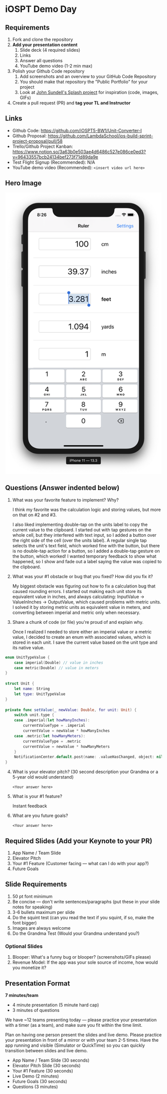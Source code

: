 # iOSPT Demo Day

## Requirements

1. Fork and clone the repository
2. **Add your presentation content**
    1. Slide deck (4 required slides)
    2. Links
    3. Answer all questions 
    4. YouTube demo video (1-2 min max)
3. Polish your Github Code repository
    1. Add screenshots and an overview to your GitHub Code Repository
    2. You should make that repository the "Public Portfolio" for your project
    3. Look at [John Sundell's Splash project](https://github.com/JohnSundell/Splash) for inspiration (code, images, GIFs)
4. Create a pull request (PR) and **tag your TL and Instructor**

## Links

* Github Code: https://github.com/iOSPT5-BW1/Unit-Converter-I
* Github Proposal: https://github.com/LambdaSchool/ios-build-sprint-project-proposal/pull/58
* Trello/Github Project Kanban: https://www.notion.so/3a63b0e503ae4d6486c527e086ce0ed3?v=96433557bcb24134bef273f71d89da9e
* Test Flight Signup (Recommended): N/A
* YouTube demo video (Recommended): `<insert video url here>`

## Hero Image

![app screenshot](hero.png)

## Questions (Answer indented below)

1. What was your favorite feature to implement? Why?

    I think my favorite was the calculation logic and storing values, but more on that on #2 and #3.

    I also liked implementing double-tap on the units label to copy the current value to the clipboard. I started out with tap gestures on the whole cell, but they interfered with text input, so I added a button over the right side of the cell (over the units label). A regular single tap selects the unit's text field, which worked fine with the button, but there is no double-tap action for a button, so I added a double-tap gesture on the button, which worked! I wanted temporary feedback to show what happened, so I show and fade out a label saying the value was copied to the clipboard.

2. What was your #1 obstacle or bug that you fixed? How did you fix it?

    My biggest obstacle was figuring out how to fix a calculation bug that caused rounding errors. I started out making each unit store its equivalent value in inches, and always calculating: InputValue -> ValueInInches -> OutputValue, which caused problems with metric units. I solved it by storing metric units as equivalent value in meters, and converting between imperial and metric only when necessary.
  
3. Share a chunk of code (or file) you're proud of and explain why.

    Once I realized I needed to store either an imperial value or a metric value, I decided to create an enum with associated values, which is stored in each unit. I save the current value based on the unit type and its native value.

```swift
enum UnitTypeValue {
    case imperial(Double) // value in inches
    case metric(Double) // value in meters
}

struct Unit {
    let name: String
    let type: UnitTypeValue
}

private func setValue(_ newValue: Double, for unit: Unit) {
    switch unit.type {
    case .imperial(let howManyInches):
        currentValueType = .imperial
        currentValue = newValue * howManyInches
    case .metric(let howManyMeters):
        currentValueType = .metric
        currentValue = newValue * howManyMeters
    }
    NotificationCenter.default.post(name: .valueHasChanged, object: nil)
}
```
  
4. What is your elevator pitch? (30 second description your Grandma or a 5-year old would understand)

    `<Your answer here>`
  
5. What is your #1 feature?

    Instant feedback
  
6. What are you future goals?

    `<Your answer here>`

## Required Slides (Add your Keynote to your PR)

1. App Name / Team Slide
2. Elevator Pitch
3. Your #1 Feature (Customer facing — what can I do with your app?)
4. Future Goals

## Slide Requirements

1. 50 pt font minimum
2. Be concise — don't write sentences/paragraphs (put these in your slide notes for speaking)
3. 3-6 bullets maximum per slide
4. Do the squint test (can you read the text if you squint, if so, make the font bigger)
6. Images are always welcome
7. Do the Grandma Test (Would your Grandma understand you?)

### Optional Slides

1. Blooper: What's a funny bug or blooper? (screenshots/GIFs please)
2. Revenue Model: If the app was your sole source of income, how would you monetize it?

## Presentation Format

**7 minutes/team**

* 4 minute presentation (5 minute hard cap)
* 3 minutes of questions

We have ~12 teams presenting today — please practice your presentation with a timer (as a team), and make sure you fit within the time limit.

Plan on having one person present the slides and live demo. Please practice your presentation in front of a mirror or with your team 2-5 times. Have the app running and visible (Simulator or QuickTime) so you can quickly transition between slides and live demo.

* App Name / Team Slide (30 seconds)
* Elevator Pitch Slide (30 seconds)
* Your #1 Feature (30 seconds)
* Live Demo (2 minutes)
* Future Goals (30 seconds)
* Questions (3 minutes)
